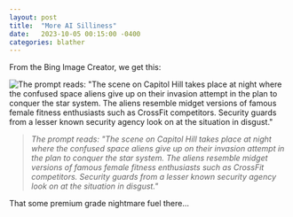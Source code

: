 ```yaml
---
layout: post
title:  "More AI Silliness"
date:   2023-10-05 00:15:00 -0400
categories: blather
---
```

From the Bing Image Creator, we get this:

![The prompt reads: "The scene on Capitol Hill takes place at night where the confused space aliens give up on their invasion attempt in the plan to conquer the star system. The aliens resemble midget versions of famous female fitness enthusiasts such as CrossFit competitors. Security guards from a lesser known security agency look on at the situation in disgust."]({{site.url}}/img/invasion.jpg)

>*The prompt reads: "The scene on Capitol Hill takes place at night where the confused space aliens give up on their invasion attempt in the plan to conquer the star system. The aliens resemble midget versions of famous female fitness enthusiasts such as CrossFit competitors. Security guards from a lesser known security agency look on at the situation in disgust."*

That some premium grade nightmare fuel there...
